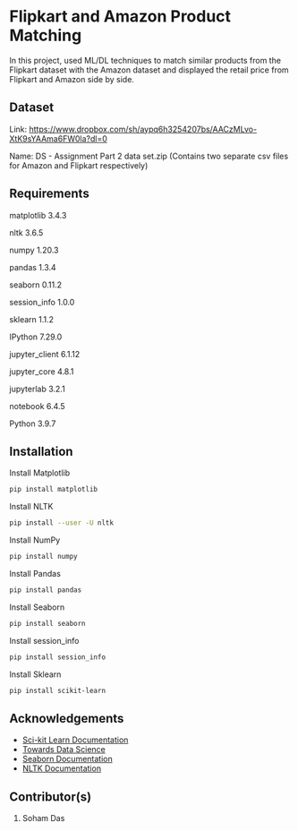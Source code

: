 
# Flipkart and Amazon Product Matching

In this project, used ML/DL techniques to match similar products from the Flipkart dataset with the Amazon dataset and displayed the retail price from Flipkart and Amazon side by side. 


## Dataset

Link: https://www.dropbox.com/sh/aypq6h3254207bs/AACzMLvo-XtK9sYAAma6FW0la?dl=0

Name: DS - Assignment Part 2 data set.zip
(Contains two separate csv files for Amazon and Flipkart respectively)

## Requirements

matplotlib          3.4.3

nltk                3.6.5

numpy               1.20.3

pandas              1.3.4

seaborn             0.11.2

session_info        1.0.0

sklearn             1.1.2

IPython             7.29.0

jupyter_client      6.1.12

jupyter_core        4.8.1

jupyterlab          3.2.1

notebook            6.4.5

Python 3.9.7
## Installation

Install Matplotlib
```bash
pip install matplotlib

```
Install NLTK
```bash
pip install --user -U nltk
```
Install NumPy
```bash
pip install numpy
```
Install Pandas
```bash
pip install pandas
```
Install Seaborn
```bash
pip install seaborn
```
Install session_info
```bash
pip install session_info
```
Install Sklearn
```bash
pip install scikit-learn
```

## Acknowledgements

 - [Sci-kit Learn Documentation](https://scikit-learn.org/stable/)
 - [Towards Data Science](https://towardsdatascience.com/)
 - [Seaborn Documentation](https://seaborn.pydata.org/)
 - [NLTK Documentation](https://www.nltk.org/)


## Contributor(s)

1) Soham Das
